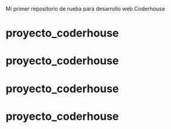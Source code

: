 Mi primer repositorio de rueba para desarrollo web Coderhouse
# proyecto_coderhouse
# proyecto_coderhouse
# proyecto_coderhouse
# proyecto_coderhouse
